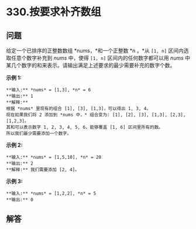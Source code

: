 # 330.按要求补齐数组

## 问题

给定一个已排序的正整数数组 *nums，*和一个正整数 *n 。*从 `[1, n]` 区间内选取任意个数字补充到 *nums* 中，使得 `[1, n]` 区间内的任何数字都可以用 *nums* 中某几个数字的和来表示。请输出满足上述要求的最少需要补充的数字个数。

**示例 1:**

```
**输入:** *nums* = [1,3], *n* = 6
**输出:** 1
**解释:**
根据 *nums* 里现有的组合 [1], [3], [1,3]，可以得出 1, 3, 4。
现在如果我们将 2 添加到 *nums 中，* 组合变为: [1], [2], [3], [1,3], [2,3], [1,2,3]。
其和可以表示数字 1, 2, 3, 4, 5, 6，能够覆盖 [1, 6] 区间里所有的数。
所以我们最少需要添加一个数字。
```

**示例 2:**

```
**输入:** *nums* = [1,5,10], *n* = 20
**输出:** 2
**解释:** 我们需要添加 [2, 4]。

```

**示例 3:**

```
**输入:** *nums* = [1,2,2], *n* = 5
**输出:** 0

```



## 解答

